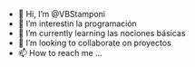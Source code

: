 - 👋 Hi, I’m @VBStamponi
- 👀 I’m interestin  la programación
- 🌱 I’m currently learning  las nociones básicas
- 💞️ I’m looking to collaborate on proyectos
- 📫 How to reach me ...

<!---
VBStamponi/VBStamponi is a ✨ special ✨ repository because its `README.md` (this file) appears on your GitHub profile.
You can click the Preview link to take a look at your changes.
--->
